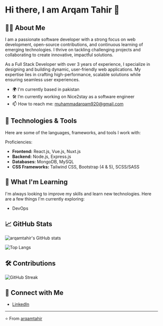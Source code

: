 # Hi there, I am Arqam Tahir 👋

## 🧑‍💻 About Me

I am a passionate software developer with a strong focus on web development, open-source contributions, and continuous learning of emerging technologies. I thrive on tackling challenging projects and collaborating to create innovative, impactful solutions.

As a Full Stack Developer with over 3 years of experience, I specialize in designing and building dynamic, user-friendly web applications. My expertise lies in crafting high-performance, scalable solutions while ensuring seamless user experiences.

- 🌍 I'm currently based in pakistan
- 🛠️ I’m currently working on Nice2stay as a software engineer
- 📫 How to reach me: muhammadarqam920@gmail.com

## 🔧 Technologies & Tools

Here are some of the languages, frameworks, and tools I work with:

Proficiencies:
- **Frontend:** React.js, Vue.js, Nuxt.js
- **Backend:** Node.js, Express.js
- **Databases:** MongoDB, MySQL
- **CSS Frameworks:** Tailwind CSS, Bootstrap (4 & 5), SCSS/SASS

## 🌱 What I'm Learning

I'm always looking to improve my skills and learn new technologies. Here are a few things I'm currently exploring:

- DevOps

## 📈 GitHub Stats

![arqamtahir's GitHub stats](https://github-readme-stats.vercel.app/api?username=arqamtahir&show_icons=true&theme=gruvbox)

![Top Langs](https://github-readme-stats.vercel.app/api/top-langs/?username=arqamtahir&layout=compact&theme=merko)

## 🛠️ Contributions

![GitHub Streak](https://github-readme-streak-stats.herokuapp.com/?user=arqamtahir&theme=merko)


## 🔗 Connect with Me

- [LinkedIn](https://www.linkedin.com/in/arqamtahir)

---
⭐️ From [arqamtahir](https://github.com/arqamtahir)
